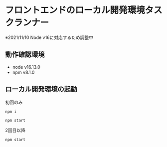 # フロントエンドのローカル開発環境タスクランナー

※2021/11/10 Node v16に対応するため調整中

## 動作確認環境
* node v16.13.0
* npm v8.1.0

## ローカル開発環境の起動

初回のみ
```
npm i
```

```
npm start
```

2回目以降

```
npm start
```

